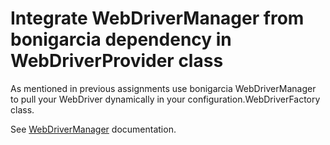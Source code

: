 # Integrate WebDriverManager from bonigarcia dependency in WebDriverProvider class

As mentioned in previous assignments use bonigarcia WebDriverManager to pull your WebDriver dynamically in your configuration.WebDriverFactory class.

See [WebDriverManager](https://github.com/bonigarcia/webdrivermanager/blob/master/README.md) documentation.
